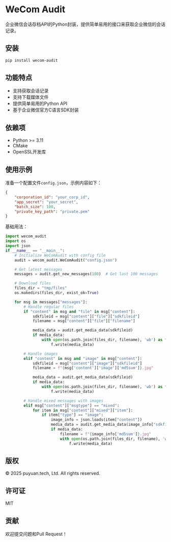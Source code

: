 # WeCom Audit

企业微信会话存档API的Python封装，提供简单易用的接口来获取企业微信的会话记录。

## 安装

```bash
pip install wecom-audit
```

## 功能特点

- 支持获取会话记录
- 支持下载媒体文件
- 提供简单易用的Python API
- 基于企业微信官方C语言SDK封装

## 依赖项

- Python >= 3.11
- CMake
- OpenSSL开发库

## 使用示例

准备一个配置文件`config.json`，示例内容如下：

```json
{
    "corporation_id": "your_corp_id",
    "app_secret": "your_secret",
    "batch_size": 100,
    "private_key_path": "private.pem"
}
```

基础用法：

```python
import wecom_audit
import os
import json
if __name__ == "__main__":
    # Initialize WeComAudit with config file
    audit = wecom_audit.WeComAudit("config.json")

    # Get latest messages
    messages = audit.get_new_messages(100)  # Get last 100 messages

    # Download files
    files_dir = "tmp/files"
    os.makedirs(files_dir, exist_ok=True)

    for msg in messages["messages"]:
        # Handle regular files
        if "content" in msg and "file" in msg["content"]:
            sdkfileid = msg["content"]["file"]["sdkfileid"]
            filename = msg["content"]["file"]["filename"]

            media_data = audit.get_media_data(sdkfileid)
            if media_data:
                with open(os.path.join(files_dir, filename), 'wb') as f:
                    f.write(media_data)

        # Handle images
        elif "content" in msg and "image" in msg["content"]:
            sdkfileid = msg["content"]["image"]["sdkfileid"]
            filename = f"{msg['content']['image']['md5sum']}.jpg"

            media_data = audit.get_media_data(sdkfileid)
            if media_data:
                with open(os.path.join(files_dir, filename), 'wb') as f:
                    f.write(media_data)

        # Handle mixed messages with images
        elif msg["content"]["msgtype"] == "mixed":
            for item in msg["content"]["mixed"]["item"]:
                if item["type"] == "image":
                    image_info = json.loads(item["content"])
                    media_data = audit.get_media_data(image_info["sdkfileid"])
                    if media_data:
                        filename = f"{image_info['md5sum']}.jpg"
                        with open(os.path.join(files_dir, filename), 'wb') as f:
                            f.write(media_data)
```

## 版权

© 2025 puyuan.tech, Ltd. All rights reserved.

## 许可证

MIT

## 贡献

欢迎提交问题和Pull Request！ 